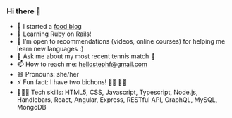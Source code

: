 ### Hi there 👋

- 🔭 I started a [food blog](https://www.maygulay.com)  
- 🌱 Learning Ruby on Rails! 
- 🤔 I’m open to recommendations (videos, online courses) for helping me learn new languages :) 
- 💬 Ask me about my most recent tennis match 🎾
- 📫 How to reach me: hellostephf@gmail.com 
- 😄 Pronouns: she/her
- ⚡ Fun fact: I have two bichons! 🐻‍❄️ 🐻‍❄️  
- 👩🏻‍💻 Tech skills: HTML5, CSS, Javascript, Typescript, Node.js, Handlebars, React, Angular, Express, RESTful
API, GraphQL, MySQL, MongoDB 
